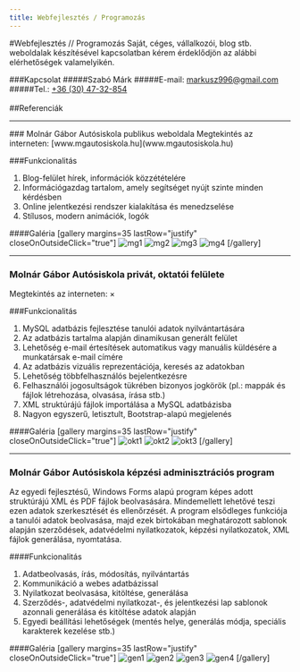 ```yaml
---
title: Webfejlesztés / Programozás
---
```


#Webfejlesztés // Programozás
Saját, céges, vállalkozói, blog stb. weboldalak készítésével kapcsolatban kérem érdeklődjön az alábbi elérhetőségek valamelyikén.

###Kapcsolat
#####Szabó Márk
#####E-mail: [markusz996@gmail.com](mailto:markusz996@gmail.com)
#####Tel.: [+36 (30) 47-32-854](tel:+36304732854)  
<br/>
##Referenciák  
<hr/>
### Molnár Gábor Autósiskola publikus weboldala
Megtekintés az interneten: [www.mgautosiskola.hu](www.mgautosiskola.hu)  

###Funkcionalitás
1. Blog-felület hírek, információk közzétételére
2. Információgazdag tartalom, amely segítséget nyújt szinte minden kérdésben
3. Online jelentkezési rendszer kialakítása és menedzselése
4. Stílusos, modern animációk, logók

####Galéria
[gallery margins=35 lastRow="justify" closeOnOutsideClick="true"]
![mg1](mg1.png)
![mg2](mg2.png)
![mg3](mg3.png)
![mg4](mg4.png)
[/gallery]

<hr/>

### Molnár Gábor Autósiskola privát, oktatói felülete
Megtekintés az interneten: ×  

###Funkcionalitás
1. MySQL adatbázis fejlesztése tanulói adatok nyilvántartására
2. Az adatbázis tartalma alapján dinamikusan generált felület
3. Lehetőség e-mail értesítések automatikus vagy manuális küldésére a munkatársak e-mail címére
4. Az adatbázis vizuális reprezentációja, keresés az adatokban
5. Lehetőség többfelhasználós bejelentkezésre
6. Felhasználói jogosultságok tükrében bizonyos jogkörök (pl.: mappák és fájlok létrehozása, olvasása, írása stb.)
7. XML struktúrájú fájlok importálása a MySQL adatbázisba
8. Nagyon egyszerű, letisztult, Bootstrap-alapú megjelenés  


####Galéria
[gallery margins=35 lastRow="justify" closeOnOutsideClick="true"]
![okt1](okt1.png)
![okt2](okt2.png)
![okt3](okt3.png)
[/gallery]

<hr/>
<!--
### BRABUSZ Kft. weboldal
Megtekintés az interneten: [www.brabusz.hu](www.brabusz.hu)  

####Funkcionalitás
1. Többoldalas, statikus weboldal a cég internetes reprezentálására
2. Modern, stílusos megjelenés figyelemfelkeltő animációkkal
3. Térkép, céginformáció, szolgáltatások feltüntetése
4. Levélküldő felület kapcsolat megteremtésére  
5. Többnyelvűség támogatása

####Galéria
[gallery margins=35 lastRow="justify" closeOnOutsideClick="true"]
![brabusz1](brabusz1.png)
![brabusz2](brabusz2.png)
![brabusz3](brabusz3.png)
![brabusz4](brabusz4.png)
[/gallery]

<hr/>
-->

### Molnár Gábor Autósiskola képzési adminisztrációs program
Az egyedi fejlesztésű, Windows Forms alapú program képes adott struktúrájú XML és PDF fájlok beolvasására. Mindemellett lehetővé teszi ezen adatok szerkesztését és ellenőrzését. A program elsődleges funkciója a tanulói adatok beolvasása, majd ezek birtokában meghatározott sablonok alapján szerződések, adatvédelmi nyilatkozatok, képzési nyilatkozatok, XML fájlok generálása, nyomtatása.

####Funkcionalitás
1. Adatbeolvasás, írás, módosítás, nyilvántartás
2. Kommunikáció a webes adatbázissal
3. Nyilatkozat beolvasása, kitöltése, generálása
4. Szerződés-, adatvédelmi nyilatkozat-, és jelentkezési lap sablonok azonnali generálása és kitöltése adatok alapján
5. Egyedi beállítási lehetőségek (mentés helye, generálás módja, speciális karakterek kezelése stb.)

####Galéria
[gallery margins=35 lastRow="justify" closeOnOutsideClick="true"]
![gen1](gen1.png)
![gen2](gen2.png)
![gen3](gen3.png)
![gen4](gen4.png)
[/gallery]
